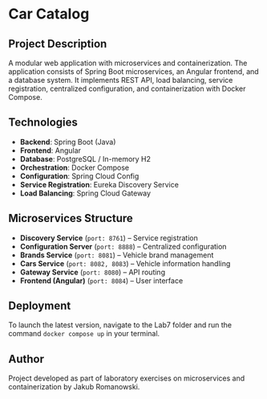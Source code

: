 # Car Catalog

## Project Description
A modular web application with microservices and containerization. The application consists of Spring Boot microservices, an Angular frontend, and a database system. It implements REST API, load balancing, service registration, centralized configuration, and containerization with Docker Compose.

## Technologies
- **Backend**: Spring Boot (Java)
- **Frontend**: Angular
- **Database**: PostgreSQL / In-memory H2
- **Orchestration**: Docker Compose
- **Configuration**: Spring Cloud Config
- **Service Registration**: Eureka Discovery Service
- **Load Balancing**: Spring Cloud Gateway

## Microservices Structure
- **Discovery Service** (`port: 8761`) – Service registration
- **Configuration Server** (`port: 8888`) – Centralized configuration
- **Brands Service** (`port: 8081`) – Vehicle brand management
- **Cars Service** (`port: 8082, 8083`) – Vehicle information handling
- **Gateway Service** (`port: 8080`) – API routing
- **Frontend (Angular)** (`port: 8084`) – User interface

## Deployment

To launch the latest version, navigate to the Lab7 folder and run the command `docker compose up` in your terminal.

## Author
Project developed as part of laboratory exercises on microservices and containerization by Jakub Romanowski.